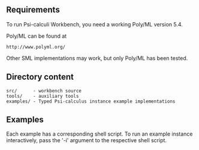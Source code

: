 Requirements
------------

To run Psi-calculi Workbench, you need a working Poly/ML version 5.4.

Poly/ML can be found at

    http://www.polyml.org/

Other SML implementations may work, but only Poly/ML has been tested.


Directory content
-----------------

    src/      - workbench source 
    tools/    - auxiliary tools
    examples/ - Typed Psi-calculus instance example implementations


Examples
--------

Each example has a corresponding shell script. To run an example instance
interactively, pass the '-i' argument to the respective shell script.

